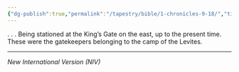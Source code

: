 ```yaml
---
{"dg-publish":true,"permalink":"/tapestry/bible/1-chronicles-9-18/","title":"1 Chronicles 9:18","tags":["bible"],"dgHomeLink":true,"dgShowLocalGraph":true,"dgEnableSearch":true}
---
```


. . . Being stationed at the King’s Gate on the east, up to the present time. These were the gatekeepers belonging to the camp of the Levites.

---
*New International Version (NIV)*